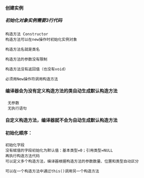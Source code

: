 
#### 创建实例
##### 初始化对象实例需要3行代码
```
构造方法 Constructor
构造方法可以在new操作时初始化实例对象

构造方法名就是类名

构造方法的参数没有限制

构造方法没有返回值（也没有void）

必须用New操作符调用构造方法
```
#### 编译器会为没有定义构造方法的类自动生成默认构造方法
```
 无参数
 无执行语句
```
#### 自定义构造方法，编译器就不会为自动生成默认构造方法

#### 初始化顺序：
```
初始化字段
没有赋值的字段初始化为默认值：基本类型=0；引用类型=NULL
再执行构造方法代码
可以定义多个构造方法，编译器根据构造方法的参数数量、位置和类型自动区分

可以在一个构造方法中通过this()调用另一个构造方法

````
